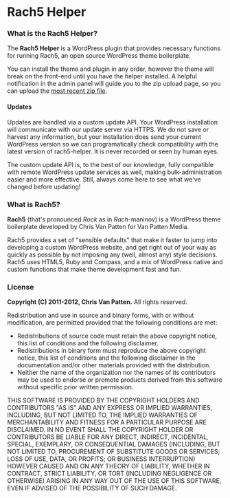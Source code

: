 # Rach5 Helper

### What is the Rach5 Helper?
The **Rach5 Helper** is a WordPress plugin that provides necessary functions for running Rach5, an open source WordPress theme boilerplate.

You can install the theme and plugin in any order, however the theme will break on the front-end until you have the helper installed. A helpful notification in the admin panel will guide you to the zip upload page, so you can upload the <a href="https://github.com/vanpattenmedia/rach5-helper/zipball/master">most recent zip file</a>.

#### Updates
Updates are handled via a custom update API. Your WordPress installation will communicate with our update server via HTTPS. We do not save or harvest any information, but your installation does send your current WordPress version so we can programatically check compatibility with the latest version of rach5-helper. It is never recorded or seen by human eyes.

The custom update API is, to the best of our knowledge, fully compatible with remote WordPress update services as well, making bulk-administration easier and more effective. Still, always come here to see what we've changed before updating!

### What is Rach5?
**Rach5** (that's pronounced _Rock_ as in _Rach_-maninov) is a WordPress theme boilerplate developed by Chris Van Patten for Van Patten Media.

Rach5 provides a set of "sensible defaults" that make it faster to jump into developing a custom WordPress website, and get right out of your way as quickly as possible by not imposing any (well, almost any) style decisions. Rach5 uses HTML5, Ruby and Compass, and a mix of WordPress native and custom functions that make theme development fast and fun.

### License
**Copyright (C) 2011-2012, Chris Van Patten.**
All rights reserved.

Redistribution and use in source and binary forms, with or without modification, are permitted provided that the following conditions are met:

*   Redistributions of source code must retain the above copyright notice, this list of conditions and the following disclaimer.
*   Redistributions in binary form must reproduce the above copyright notice, this list of conditions and the following disclaimer in the documentation and/or other materials provided with the distribution.
*   Neither the name of the organization nor the names of its contributors may be used to endorse or promote products derived from this software without specific prior written permission.

THIS SOFTWARE IS PROVIDED BY THE COPYRIGHT HOLDERS AND CONTRIBUTORS "AS IS" AND ANY EXPRESS OR IMPLIED WARRANTIES, INCLUDING, BUT NOT LIMITED TO, THE IMPLIED WARRANTIES OF MERCHANTABILITY AND FITNESS FOR A PARTICULAR PURPOSE ARE DISCLAIMED. IN NO EVENT SHALL THE COPYRIGHT HOLDER OR CONTRIBUTORS BE LIABLE FOR ANY DIRECT, INDIRECT, INCIDENTAL, SPECIAL, EXEMPLARY, OR CONSEQUENTIAL DAMAGES (INCLUDING, BUT NOT LIMITED TO, PROCUREMENT OF SUBSTITUTE GOODS OR SERVICES; LOSS OF USE, DATA, OR PROFITS; OR BUSINESS INTERRUPTION) HOWEVER CAUSED AND ON ANY THEORY OF LIABILITY, WHETHER IN CONTRACT, STRICT LIABILITY, OR TORT (INCLUDING NEGLIGENCE OR OTHERWISE) ARISING IN ANY WAY OUT OF THE USE OF THIS SOFTWARE, EVEN IF ADVISED OF THE POSSIBILITY OF SUCH DAMAGE.